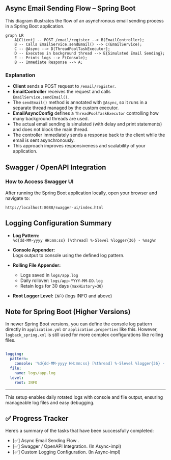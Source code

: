## Async Email Sending Flow – Spring Boot

This diagram illustrates the flow of an asynchronous email sending process in a Spring Boot application.

```mermaid
graph LR
    A[Client] -- POST /email/register --> B(EmailController);
    B -- Calls EmailService.sendEmail() --> C(EmailService);
    C -- @Async --> D[ThreadPoolTaskExecutor];
    D -- Executes in background thread --> E{Simulated Email Sending};
    E -- Prints logs --> F(Console);
    B -- Immediate Response --> A;

```
### Explanation

- **Client** sends a POST request to `/email/register`.
- **EmailController** receives the request and calls `EmailService.sendEmail()`.
- The `sendEmail()` method is annotated with `@Async`, so it runs in a separate thread managed by the custom executor.
- **EmailAsyncConfig** defines a `ThreadPoolTaskExecutor` controlling how many background threads are used.
- The actual email sending is simulated (with delay and print statements) and does not block the main thread.
- The controller immediately sends a response back to the client while the email is sent asynchronously.
- This approach improves responsiveness and scalability of your application.

## Swagger / OpenAPI Integration

### How to Access Swagger UI

After running the Spring Boot application locally, open your browser and navigate to:

```
http://localhost:8080/swagger-ui/index.html
```
## Logging Configuration Summary

- **Log Pattern:**  
  `%d{dd-MM-yyyy HH:mm:ss} [%thread] %-5level %logger{36} - %msg%n`

- **Console Appender:**  
  Logs output to console using the defined log pattern.

- **Rolling File Appender:**  
  - Logs saved in `logs/app.log`  
  - Daily rollover: `logs/app-YYYY-MM-DD.log`  
  - Retain logs for 30 days (`maxHistory=30`)

- **Root Logger Level:** `INFO` (logs INFO and above)

## Note for Spring Boot (Higher Versions)

In newer Spring Boot versions, you can define the console log pattern directly in `application.yml` or `application.properties` like this. However, `logback_spring.xml` is still used for more complex configurations like rolling files.
```yaml

logging:
  pattern:
    console: '%d{dd-MM-yyyy HH:mm:ss} [%thread] %-5level %logger{36} - %msg%n'
  file:
    name: logs/app.log
  level:
    root: INFO
```
---

This setup enables daily rotated logs with console and file output, ensuring manageable log files and easy debugging.


## ✅ Progress Tracker

Here’s a summary of the tasks that have been successfully completed:

- [✅] Async Email Sending Flow .
- [✅] Swagger / OpenAPI Integration. (In Async-impl)
- [✅] Custom Logging Configuration. (In Async-impl)